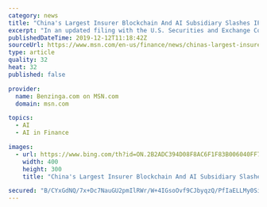 ```yaml
---
category: news
title: "China's Largest Insurer Blockchain And AI Subsidiary Slashes IPO Expectations — Again"
excerpt: "In an updated filing with the U.S. Securities and Exchange Commission on Wednesday, fintech company OneConnect Financial Technology Ltd changed the amount it is expecting to raise as part of its initial public offering — for the second time in December. The subsidiary of China’s largest insurer Ping An Insurance (Group) Co of China Ltd (OTC ..."
publishedDateTime: 2019-12-12T11:18:42Z
sourceUrl: https://www.msn.com/en-us/finance/news/chinas-largest-insurer-blockchain-and-ai-subsidiary-slashes-ipo-expectations-e2-80-94-again/ar-AAK3yOC
type: article
quality: 32
heat: 32
published: false

provider:
  name: Benzinga.com on MSN.com
  domain: msn.com

topics:
  - AI
  - AI in Finance

images:
  - url: https://www.bing.com/th?id=ON.2B2ADC394D08F8AC6F1F83B006040FF7
    width: 400
    height: 300
    title: "China's Largest Insurer Blockchain And AI Subsidiary Slashes IPO Expectations — Again"

secured: "B/CYxGdNQ/7x+Dc7NauGU2pmIlRWr/W+4IGsoOvf9CJbyqzQ/PfIaELLMy0Siv3LEkVvrbzILxTHQHQmdKp7bEbB3BY6ZdOjh/jnS9eOFodIivfyn6SNIAPDJrgu6U0b/2TVPrbaDU3kq6y1HiwbmoTUxILEAZjpBD5Xrkg4eE1l5eLfydBfoTdZOkpU7zPIwTG18Nhxz9yG0YcpPyT9sgcAnH1jjMxVdCXTR816dH+rCdZ4r87cwcERdfGAfbx2ZKGGAqgNau5bU00GI8uCCw==;s9mgp7O74VGnLvSq8/H0yw=="
---
```


